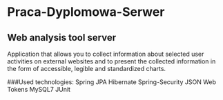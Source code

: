 # Praca-Dyplomowa-Serwer

## Web analysis tool server 

Application that allows you to collect information about selected user activities on external websites and to present the collected information in the form of accessible, legible and standardized charts. 

###Used technologies:
Spring
JPA
Hibernate
Spring-Security
JSON Web Tokens
MySQL7
JUnit
